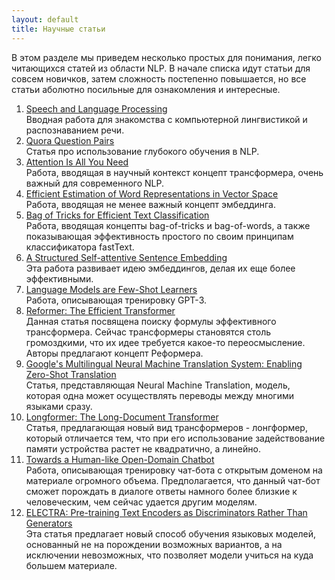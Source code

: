 ```yaml
---
layout: default
title: Научные статьи
---
```

В этом разделе мы приведем несколько простых для понимания, легко читающихся статей из области NLP. В начале списка идут статьи для совсем новичков, затем сложность постепенно повышается, но все статьи аболютно посильные для ознакомления и интересные.

1. <a href="https://web.stanford.edu/~jurafsky/slp3/ed3book.pdf">Speech and Language Processing</a>  
Вводная работа для знакомства с компьютерной лингвистикой и распознаванием речи.
2. <a href="https://www.jair.org/index.php/jair/article/view/11030">Quora Question Pairs</a>  
Статья про использование глубокого обучения в NLP.
3. <a href="https://arxiv.org/abs/1706.03762">Attention Is All You Need</a>  
Работа, вводящая в научный контекст концепт трансформера, очень важный для современного NLP.
4. <a href="https://arxiv.org/abs/1301.3781">Efficient Estimation of Word Representations in Vector Space</a>  
Работа, вводящая не менее важный концепт эмбеддинга.
5. <a href="https://arxiv.org/abs/1607.01759">Bag of Tricks for Efficient Text Classification</a>  
Работа, вводящая концепты bag-of-tricks и bag-of-words, а также показывающая эффективность простого по своим принципам классификатора fastText.
6. <a href="https://arxiv.org/abs/1703.03130">A Structured Self-attentive Sentence Embedding</a>  
Эта работа развивает идею эмбеддингов, делая их еще более эффективными.
7. <a href="https://arxiv.org/abs/2005.14165">Language Models are Few-Shot Learners</a>  
Работа, описывающая тренировку GPT-3.
8. <a href="https://arxiv.org/abs/2001.04451">Reformer: The Efficient Transformer</a>  
Данная статья посвящена поиску формулы эффективного трансформера. Сейчас трансформеры становятся столь громоздкими, что их идее требуется какое-то переосмысление. Авторы предлагают концепт Реформера.
9. <a href="https://arxiv.org/abs/1611.04558">Google's Multilingual Neural Machine Translation System: Enabling Zero-Shot Translation</a>  
Статья, представляющая Neural Machine Translation, модель, которая одна может осуществлять переводы между многими языками сразу.
10. <a href="https://arxiv.org/abs/2004.05150">Longformer: The Long-Document Transformer</a>  
Статья, предлагающая новый вид трансформеров - лонгформер, который отличается тем, что при его использование задействование памяти устройства растет не квадратично, а линейно.
11. <a href="https://arxiv.org/abs/2001.09977">Towards a Human-like Open-Domain Chatbot</a>  
Работа, описывающая тренировку чат-бота с открытым доменом на материале огромного объема. Предполагается, что данный чат-бот сможет порождать в диалоге ответы намного более близкие к человеческим, чем сейчас удается другим моделям.
12. <a href="https://arxiv.org/abs/2003.10555">ELECTRA: Pre-training Text Encoders as Discriminators Rather Than Generators</a>  
Эта статья предлагает новый способ обучения языковых моделей, основанный не на порождении возможных вариантов, а на исключении невозможных, что позволяет модели учиться на куда большем материале.
